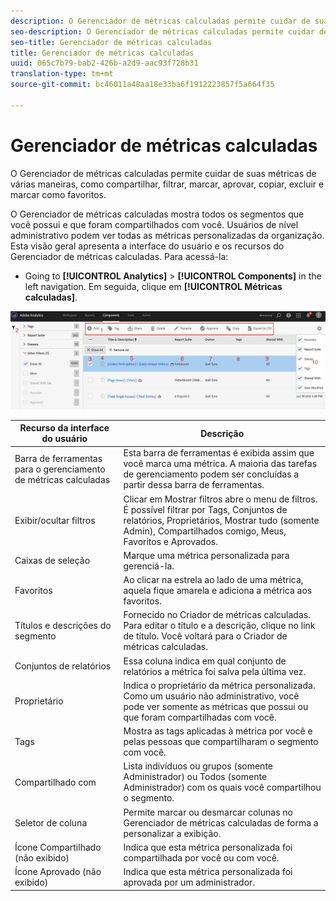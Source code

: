 ```yaml
---
description: O Gerenciador de métricas calculadas permite cuidar de suas métricas de várias maneiras, como compartilhar, filtrar, marcar, aprovar, copiar, excluir e marcar como favoritos.
seo-description: O Gerenciador de métricas calculadas permite cuidar de suas métricas de várias maneiras, como compartilhar, filtrar, marcar, aprovar, copiar, excluir e marcar como favoritos.
seo-title: Gerenciador de métricas calculadas
title: Gerenciador de métricas calculadas
uuid: 065c7b79-bab2-426b-a2d9-aac93f728b31
translation-type: tm+mt
source-git-commit: bc46011a48aa18e33ba6f1912223857f5a664f35

---
```



# Gerenciador de métricas calculadas

O Gerenciador de métricas calculadas permite cuidar de suas métricas de várias maneiras, como compartilhar, filtrar, marcar, aprovar, copiar, excluir e marcar como favoritos.

O Gerenciador de métricas calculadas mostra todos os segmentos que você possui e que foram compartilhados com você. Usuários de nível administrativo podem ver todas as métricas personalizadas da organização. Esta visão geral apresenta a interface do usuário e os recursos do Gerenciador de métricas calculadas. Para acessá-la:

* Going to **[!UICONTROL Analytics]** &gt; **[!UICONTROL Components]** in the left navigation. Em seguida, clique em **[!UICONTROL Métricas calculadas]**.

![](assets/calcmet_mgr_ui.png)

| Recurso da interface do usuário | Descrição |
|---|---|
| Barra de ferramentas para o gerenciamento de métricas calculadas | Esta barra de ferramentas é exibida assim que você marca uma métrica. A maioria das tarefas de gerenciamento podem ser concluídas a partir dessa barra de ferramentas. |
| Exibir/ocultar filtros | Clicar em Mostrar filtros abre o menu de filtros. É possível filtrar por Tags, Conjuntos de relatórios, Proprietários, Mostrar tudo (somente Admin), Compartilhados comigo, Meus, Favoritos e Aprovados. |
| Caixas de seleção | Marque uma métrica personalizada para gerenciá-la. |
| Favoritos | Ao clicar na estrela ao lado de uma métrica, aquela fique amarela e adiciona a métrica aos favoritos. |
| Títulos e descrições do segmento | Fornecido no Criador de métricas calculadas. Para editar o título e a descrição, clique no link de título. Você voltará para o Criador de métricas calculadas. |
| Conjuntos de relatórios | Essa coluna indica em qual conjunto de relatórios a métrica foi salva pela última vez. |
| Proprietário | Indica o proprietário da métrica personalizada. Como um usuário não administrativo, você pode ver somente as métricas que possui ou que foram compartilhadas com você. |
| Tags | Mostra as tags aplicadas à métrica por você e pelas pessoas que compartilharam o segmento com você. |
| Compartilhado com | Lista indivíduos ou grupos (somente Administrador) ou Todos (somente Administrador) com os quais você compartilhou o segmento. |
| Seletor de coluna | Permite marcar ou desmarcar colunas no Gerenciador de métricas calculadas de forma a personalizar a exibição. |
| Ícone Compartilhado (não exibido) | Indica que esta métrica personalizada foi compartilhada por você ou com você. |
| Ícone Aprovado (não exibido) | Indica que esta métrica personalizada foi aprovada por um administrador. |
